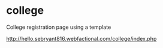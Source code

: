 # college

College registration page using a template

http://hello.sebryant816.webfactional.com/college/index.php


